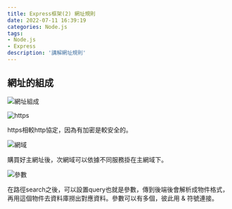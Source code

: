 ```yaml
---
title: Express框架(2) 網址規則
date: 2022-07-11 16:39:19
categories: Node.js
tags: 
- Node.js
- Express
description: '講解網址規則'
---
```


## 網址的組成

![網址組成](https://miro.medium.com/max/1400/1*IeJWJEhLIuP0HUfUKMcPgA.png)

![https](https://miro.medium.com/max/1400/1*QuRd_DEPJoO76rLIFYklQw.png)

https相較http協定，因為有加密是較安全的。

![網域](https://miro.medium.com/max/1400/1*324Ulsn-ffPuzx9EX1eMwg.png)

購買好主網址後，次網域可以依據不同服務掛在主網域下。

![參數](https://miro.medium.com/max/1400/1*mXxjTDg-yFBJUeKlT2zo4g.png)

在路徑search之後，可以設置query也就是參數，傳到後端後會解析成物件格式，再用這個物件去資料庫撈出對應資料。參數可以有多個，彼此用 & 符號連接。


